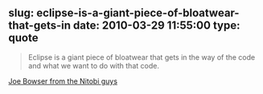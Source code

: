 slug: eclipse-is-a-giant-piece-of-bloatwear-that-gets-in
date: 2010-03-29 11:55:00
type: quote
---

> Eclipse is a giant piece of bloatwear that gets in the way of the code and what we want to do with that code.

[Joe Bowser from the Nitobi guys](http://blogs.nitobi.com/joe/2010/03/26/android-without-eclips/)
